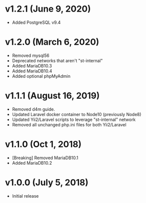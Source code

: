 # v1.2.1 (June 9, 2020)
 * Added PostgreSQL v9.4

# v1.2.0 (March 6, 2020)
 * Removed mysql56
 * Deprecated networks that aren't "st-internal"
 * Added MariaDB10.3
 * Added MariaDB10.4
 * Added optional phpMyAdmin

# v1.1.1 (August 16, 2019)
 * Removed d4m guide.
 * Updated Laravel docker container to Node10 (previously Node8)
 * Updated Yii2/Laravel scripts to leverage "st-internal" network
 * Removed all unchanged php.ini files for both Yii2/Laravel

# v1.1.0 (Oct 1, 2018)
 * [Breaking] Removed MariaDB10.1
 * Added MariaDB10.2

# v1.0.0 (July 5, 2018)
 * Initial release
